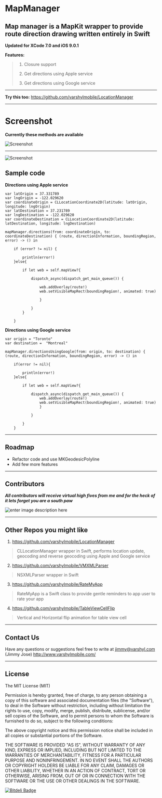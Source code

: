 MapManager
=====================

Map manager is a MapKit wrapper to provide route direction drawing written entirely in Swift
----------------------------------

**Updated for XCode 7.0 and iOS 9.0.1**

**Features:**
>  1) Closure support 
>  
>  2) Get directions using Apple service 
>  
>  3) Get directions using Google service 


----------


**Try this too:**
https://github.com/varshylmobile/LocationManager


----------


Screenshot
==========
**Currently these methods are available**

![Screenshot](http://imgur.com/qhytrPs.png)

----------

![Screenshot](http://imgur.com/BpZ8XPx.png)



Sample code
-----------

**Directions using Apple service**

    var latOrigin = 37.331789
    var lngOrigin = -122.029620
    var coordinateOrigin = CLLocationCoordinate2D(latitude: latOrigin, longitude: lngOrigin)
    var latDestination = 37.231789
    var lngDestination = -122.029620
    var coordinateDestination = CLLocationCoordinate2D(latitude: latDestination, longitude: lngDestination)
        
    mapManager.directions(from: coordinateOrigin, to: coordinateDestination) { (route, directionInformation, boundingRegion, error) -> () in
            
        if (error? != nil) {
                
            println(error!)
        }else{
                
            if let web = self.mapView?{
                    
                dispatch_async(dispatch_get_main_queue()) {
                        
                    web.addOverlay(route!)
                    web.setVisibleMapRect(boundingRegion!, animated: true)
                        
                    }
                    
                }
            }
            
        }
            

**Directions using Google service**

    var origin = "Toronto"
    var destination =  "Montreal"
        
    mapManager.directionsUsingGoogle(from: origin, to: destination) { (route, directionInformation, boundingRegion, error) -> () in
            
        if(error != nil){
                
            println(error!)
        }else{
                
            if let web = self.mapView?{
                    
                dispatch_async(dispatch_get_main_queue()) {
                    web.addOverlay(route!)
                    web.setVisibleMapRect(boundingRegion!, animated: true)
                	}
                    
            	}
                
        	}
    	}

----------

Roadmap
---------------

 - Refactor code and use MKGeodesicPolyline
 - Add few more features


----------

Contributors 
---------------
***All contributors will receive virtual high fives from me and for the heck of it lets forget you are a south paw***

![enter image description here](https://dl.dropbox.com/s/n32dq4fle8fh7l4/internet-high-five.jpg)



----------

Other Repos you might like
--------------------------

1) https://github.com/varshylmobile/LocationManager

> CLLocationManager wrapper in Swift, performs location update,
> geocoding and reverse geocoding using Apple and Google service
> 

2) https://github.com/varshylmobile/VMXMLParser

> NSXMLParser wrapper in Swift

3) https://github.com/varshylmobile/RateMyApp

> RateMyApp is a Swift class to provide gentle reminders to app user to
> rate your app

4) https://github.com/varshylmobile/TableViewCellFlip

> Vertical and Horizontal flip animation for table view cell


----------
Contact Us
---------------

Have any questions or suggestions feel free to write at jimmy@varshyl.com (Jimmy Jose)
http://www.varshylmobile.com/

----------
## License

The MIT License (MIT)

Permission is hereby granted, free of charge, to any person obtaining a copy of this software and associated documentation files (the "Software"), to deal in the Software without restriction, including without limitation the rights to use, copy, modify, merge, publish, distribute, sublicense, and/or sell copies of the Software, and to permit persons to whom the Software is furnished to do so, subject to the following conditions:

The above copyright notice and this permission notice shall be included in all copies or substantial portions of the Software.

THE SOFTWARE IS PROVIDED "AS IS", WITHOUT WARRANTY OF ANY KIND, EXPRESS OR IMPLIED, INCLUDING BUT NOT LIMITED TO THE WARRANTIES OF MERCHANTABILITY, FITNESS FOR A PARTICULAR PURPOSE AND NONINFRINGEMENT. IN NO EVENT SHALL THE AUTHORS OR COPYRIGHT HOLDERS BE LIABLE FOR ANY CLAIM, DAMAGES OR OTHER
LIABILITY, WHETHER IN AN ACTION OF CONTRACT, TORT OR OTHERWISE, ARISING FROM, OUT OF OR IN CONNECTION WITH THE SOFTWARE OR THE USE OR OTHER DEALINGS IN THE SOFTWARE.



[![Bitdeli Badge](https://d2weczhvl823v0.cloudfront.net/varshylmobile/mapmanager/trend.png)](https://bitdeli.com/free "Bitdeli Badge")

